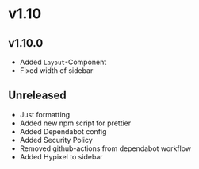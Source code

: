 # v1.10

## v1.10.0

- Added `Layout`-Component
- Fixed width of sidebar

## Unreleased

- Just formatting
- Added new npm script for prettier
- Added Dependabot config
- Added Security Policy
- Removed github-actions from dependabot workflow
- Added Hypixel to sidebar
